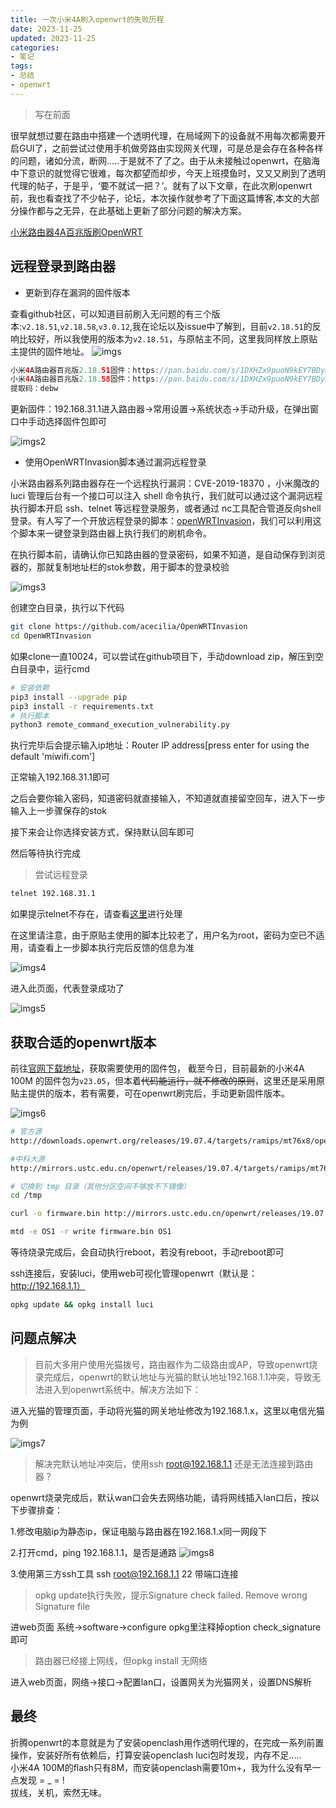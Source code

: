 ```yaml
---
title: 一次小米4A刷入openwrt的失败历程
date: 2023-11-25
updated: 2023-11-25
categories:
- 笔记
tags:
- 总结
- openwrt
---
```



<!-- more -->
>写在前面

很早就想过要在路由中搭建一个透明代理，在局域网下的设备就不用每次都需要开启GUI了，之前尝试过使用手机做旁路由实现网关代理，可是总是会存在各种各样的问题，诸如分流，断网.....于是就不了了之。由于从未接触过openwrt，在脑海中下意识的就觉得它很难，每次都望而却步，今天上班摸鱼时，又又又刷到了透明代理的帖子，于是乎，‘要不就试一把？’。就有了以下文章，在此次刷openwrt前，我也看查找了不少帖子，论坛，本次操作就参考了下面这篇博客,本文的大部分操作都与之无异，在此基础上更新了部分问题的解决方案。

[小米路由器4A百兆版刷OpenWRT](https://huweicai.com/run-openwrt-on-xiaomi4a100m/)


## 远程登录到路由器

- 更新到存在漏洞的固件版本

查看github社区，可以知道目前刷入无问题的有三个版本:`v2.18.51`,`v2.18.58`,`v3.0.12`,我在论坛以及issue中了解到，目前`v2.18.51`的反响比较好，所以我使用的版本为`v2.18.51`，与原帖主不同，这里我同样放上原贴主提供的固件地址。
![imgs](https://lateautumn02.com/cdn/1700877423443.webp)
``` java
小米4A路由器百兆版2.18.51固件：https://pan.baidu.com/s/1DXHZx9puoN9kEY7BDymxqA
小米4A路由器百兆版2.18.58固件：https://pan.baidu.com/s/1DXHZx9puoN9kEY7BDymxqA
提取码：debw
```

更新固件：192.168.31.1进入路由器->常用设置->系统状态->手动升级，在弹出窗口中手动选择固件包即可

![imgs2](https://lateautumn02.com/cdn/1700877875173.webp)

- 使用OpenWRTInvasion脚本通过漏洞远程登录
  
小米路由器系列路由器存在一个远程执行漏洞：CVE-2019-18370 ，小米魔改的 luci 管理后台有一个接口可以注入 shell 命令执行，我们就可以通过这个漏洞远程执行脚本开启 ssh、telnet 等远程登录服务，或者通过 nc工具配合管道反向shell登录。有人写了一个开放远程登录的脚本：[openWRTInvasion](https://github.com/acecilia/OpenWRTInvasion)，我们可以利用这个脚本来一键登录到路由器上执行我们的刷机命令。

在执行脚本前，请确认你已知路由器的登录密码，如果不知道，是自动保存到浏览器的，那就复制地址栏的stok参数，用于脚本的登录校验

![imgs3](https://lateautumn02.com/cdn/1700878277990.webp)

创建空白目录，执行以下代码
``` bash
git clone https://github.com/acecilia/OpenWRTInvasion
cd OpenWRTInvasion

```

如果clone一直10024，可以尝试在github项目下，手动download zip，解压到空白目录中，运行cmd

``` bash
# 安装依赖
pip3 install --upgrade pip
pip3 install -r requirements.txt
# 执行脚本
python3 remote_command_execution_vulnerability.py
```
执行完毕后会提示输入ip地址：Router IP address[press enter for using the default 'miwifi.com']

正常输入192.168.31.1即可

之后会要你输入密码，知道密码就直接输入，不知道就直接留空回车，进入下一步输入上一步骤保存的stok

接下来会让你选择安装方式，保持默认回车即可

然后等待执行完成

> 尝试远程登录

``` bash
telnet 192.168.31.1
```
如果提示telnet不存在，请查看[这里](https://help.aliyun.com/zh/ecs/enable-the-telnet-command-in-windows)进行处理

在这里请注意，由于原贴主使用的脚本比较老了，用户名为root，密码为空已不适用，请查看上一步脚本执行完后反馈的信息为准

![imgs4](https://lateautumn02.com/cdn/1700879197370.webp)

进入此页面，代表登录成功了

![imgs5](https://lateautumn02.com/cdn/1700879311457.webp)


## 获取合适的openwrt版本

前往[官网下载地址](https://help.aliyun.com/zh/ecs/enable-the-telnet-command-in-windows)，获取需要使用的固件包，
截至今日，目前最新的小米4A 100M 的固件包为`v23.05`，但本着~~代码能运行，就不修改的原则~~，这里还是采用原贴主提供的版本，若有需要，可在openwrt刷完后，手动更新固件版本。

![imgs6](https://lateautumn02.com/cdn/1700879816891.webp)

``` bash
# 官方源
http://downloads.openwrt.org/releases/19.07.4/targets/ramips/mt76x8/openwrt-19.07.4-ramips-mt76x8-xiaomi_mir4a-100m-squashfs-sysupgrade.bin

#中科大源
http://mirrors.ustc.edu.cn/openwrt/releases/19.07.4/targets/ramips/mt76x8/openwrt-19.07.4-ramips-mt76x8-xiaomi_mir4a-100m-squashfs-sysupgrade.bin

```

``` bash
# 切换到 tmp 目录（其他分区空间不够放不下镜像）
cd /tmp

curl -o firmware.bin http://mirrors.ustc.edu.cn/openwrt/releases/19.07.4/targets/ramips/mt76x8/openwrt-19.07.4-ramips-mt76x8-xiaomi_mir4a-100m-squashfs-sysupgrade.bin

mtd -e OS1 -r write firmware.bin OS1
```

等待烧录完成后，会自动执行reboot，若没有reboot，手动reboot即可

ssh连接后，安装luci，使用web可视化管理openwrt（默认是：http://192.168.1.1）
``` bash
opkg update && opkg install luci
```


## 问题点解决

> 目前大多用户使用光猫拨号，路由器作为二级路由或AP，导致openwrt烧录完成后，openwrt的默认地址与光猫的默认地址192.168.1.1冲突，导致无法进入到openwrt系统中。解决方法如下：

  进入光猫的管理页面，手动将光猫的网关地址修改为192.168.1.x，这里以电信光猫为例

![imgs7](https://lateautumn02.com/cdn/1700880590431.webp)

> 解决完默认地址冲突后，使用ssh root@192.168.1.1 还是无法连接到路由器？


openwrt烧录完成后，默认wan口会失去网络功能，请将网线插入lan口后，按以下步骤排查：

 1.修改电脑ip为静态ip，保证电脑与路由器在192.168.1.x同一网段下

 2.打开cmd，ping 192.168.1.1，是否是通路
 ![imgs8](https://lateautumn02.com/cdn/1700881143547.webp)

 3.使用第三方ssh工具 ssh root@192.168.1.1 22 带端口连接

> opkg update执行失败，提示Signature check failed. Remove wrong Signature file

进web页面 系统->software->configure opkg里注释掉option check_signature 即可

> 路由器已经接上网线，但opkg install 无网络

 进入web页面，网络->接口->配置lan口，设置网关为光猫网关，设置DNS解析

 ## 最终

折腾openwrt的本意就是为了安装openclash用作透明代理的，在完成一系列前置操作，安装好所有依赖后，打算安装openclash luci包时发现，内存不足.....  
小米4A 100M的flash只有8M，而安装openclash需要10m+，我为什么没有早一点发现 = _ = !  
拔线，关机，索然无味。